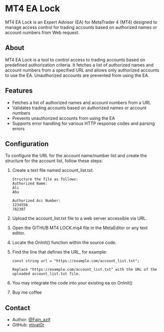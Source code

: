# MT4 EA Lock

MT4 EA Lock is an Expert Advisor (EA) for MetaTrader 4 (MT4) designed to manage access control for trading accounts based on authorized names or account numbers from Web request.


## About

MT4 EA Lock is a tool to control access to trading accounts based on predefined authorization criteria. It fetches a list of authorized names and account numbers from a specified URL and allows only authorized accounts to use the EA. Unauthorized accounts are prevented from using the EA.

## Features

- Fetches a list of authorized names and account numbers from a URL
- Validates trading accounts based on authorized names or account numbers
- Prevents unauthorized accounts from using the EA
- Supports error handling for various HTTP response codes and parsing errors

## Configuration

To configure the URL for the account name/number list and create the structure for the account list, follow these steps:

1. Create a text file named account_list.txt.
   
       Structure the file as follows:
       Authorized Name:
       Ali
       Abu
       
       Authorized Acc Number:
       1234556
       782387

3. Upload the account_list.txt file to a web server accessible via URL.

4. Open the GITHUB MT4 LOCK.mq4 file in the MetaEditor or any text editor.

5. Locate the OnInit() function within the source code.

6. Find the line that defines the URL, for example:

       const string url = "https://example.com/account_list.txt";
       
       Replace "https://example.com/account_list.txt" with the URL of the uploaded account_list.txt file.

7. You may integrate the code into your existing ea on OnInit()

8.  Buy me coffee

## Contact

- Author: [@Fain_azif](https://t.me/Fain_azif)
- GitHub: [xtivat0r](https://github.com/xtivat0r)

